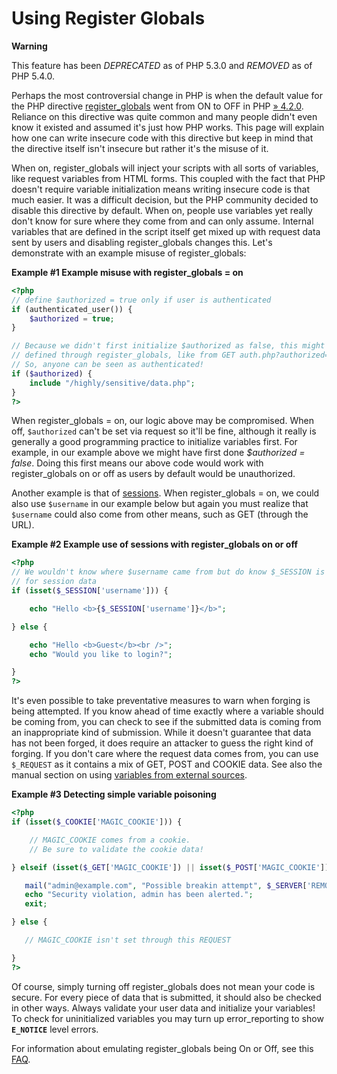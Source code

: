 Using Register Globals
======================

**Warning**

This feature has been *DEPRECATED* as of PHP 5.3.0 and *REMOVED* as of
PHP 5.4.0.

Perhaps the most controversial change in PHP is when the default value
for the PHP directive
<a href="/ini/core.html#ini.register-globals" class="link">register_globals</a>
went from ON to OFF in PHP
<a href="https://www.php.net/releases/4_2_0.php" class="link external">» 4.2.0</a>.
Reliance on this directive was quite common and many people didn't even
know it existed and assumed it's just how PHP works. This page will
explain how one can write insecure code with this directive but keep in
mind that the directive itself isn't insecure but rather it's the misuse
of it.

When on, register\_globals will inject your scripts with all sorts of
variables, like request variables from HTML forms. This coupled with the
fact that PHP doesn't require variable initialization means writing
insecure code is that much easier. It was a difficult decision, but the
PHP community decided to disable this directive by default. When on,
people use variables yet really don't know for sure where they come from
and can only assume. Internal variables that are defined in the script
itself get mixed up with request data sent by users and disabling
register\_globals changes this. Let's demonstrate with an example misuse
of register\_globals:

**Example \#1 Example misuse with register\_globals = on**

``` php
<?php
// define $authorized = true only if user is authenticated
if (authenticated_user()) {
    $authorized = true;
}

// Because we didn't first initialize $authorized as false, this might be
// defined through register_globals, like from GET auth.php?authorized=1
// So, anyone can be seen as authenticated!
if ($authorized) {
    include "/highly/sensitive/data.php";
}
?>
```

When register\_globals = on, our logic above may be compromised. When
off, `$authorized` can't be set via request so it'll be fine, although
it really is generally a good programming practice to initialize
variables first. For example, in our example above we might have first
done *$authorized = false*. Doing this first means our above code would
work with register\_globals on or off as users by default would be
unauthorized.

Another example is that of
<a href="/ref/session.html" class="link">sessions</a>. When
register\_globals = on, we could also use `$username` in our example
below but again you must realize that `$username` could also come from
other means, such as GET (through the URL).

**Example \#2 Example use of sessions with register\_globals on or off**

``` php
<?php
// We wouldn't know where $username came from but do know $_SESSION is
// for session data
if (isset($_SESSION['username'])) {

    echo "Hello <b>{$_SESSION['username']}</b>";

} else {

    echo "Hello <b>Guest</b><br />";
    echo "Would you like to login?";

}
?>
```

It's even possible to take preventative measures to warn when forging is
being attempted. If you know ahead of time exactly where a variable
should be coming from, you can check to see if the submitted data is
coming from an inappropriate kind of submission. While it doesn't
guarantee that data has not been forged, it does require an attacker to
guess the right kind of forging. If you don't care where the request
data comes from, you can use `$_REQUEST` as it contains a mix of GET,
POST and COOKIE data. See also the manual section on using
<a href="/language/variables/external.html" class="link">variables from external sources</a>.

**Example \#3 Detecting simple variable poisoning**

``` php
<?php
if (isset($_COOKIE['MAGIC_COOKIE'])) {

    // MAGIC_COOKIE comes from a cookie.
    // Be sure to validate the cookie data!

} elseif (isset($_GET['MAGIC_COOKIE']) || isset($_POST['MAGIC_COOKIE'])) {

   mail("admin@example.com", "Possible breakin attempt", $_SERVER['REMOTE_ADDR']);
   echo "Security violation, admin has been alerted.";
   exit;

} else {

   // MAGIC_COOKIE isn't set through this REQUEST

}
?>
```

Of course, simply turning off register\_globals does not mean your code
is secure. For every piece of data that is submitted, it should also be
checked in other ways. Always validate your user data and initialize
your variables! To check for uninitialized variables you may turn up
<span class="function">error\_reporting</span> to show **`E_NOTICE`**
level errors.

For information about emulating register\_globals being On or Off, see
this
<a href="/faq/misc.html#faq.misc.registerglobals" class="link">FAQ</a>.
